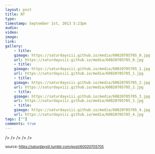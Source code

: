```yaml
---
layout: post
title: NT
type: 
timestamp: September 1st, 2013 5:23pm
audio: 
video: 
image: 
link: 
gallery:
	- title: 
	gimage: https://saturdayxiii.github.io/media/60020705705_0.jpg
	url: https://saturdayxiii.github.io/media/60020705705_0.jpg
	- title: 
	gimage: https://saturdayxiii.github.io/media/60020705705_1.jpg
	url: https://saturdayxiii.github.io/media/60020705705_1.jpg
	- title: 
	gimage: https://saturdayxiii.github.io/media/60020705705_2.jpg
	url: https://saturdayxiii.github.io/media/60020705705_2.jpg
	- title: 
	gimage: https://saturdayxiii.github.io/media/60020705705_3.jpg
	url: https://saturdayxiii.github.io/media/60020705705_3.jpg
	- title: 
	gimage: https://saturdayxiii.github.io/media/60020705705_4.jpg
	url: https://saturdayxiii.github.io/media/60020705705_4.jpg
tags: [""]
comments: true
---
```


 />
 />
 />
 />
 />
  
<small>source: https://saturdayxiii.tumblr.com/post/60020705705</small>